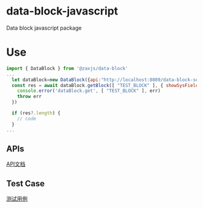 # data-block-javascript
Data block javascript package

# Use
``` js
import { DataBlock } from '@zaxjs/data-block'
... 
  let dataBlock=new DataBlock({api:"http://localhost:8089/data-block-service-api/v1/open, key:"Y2wwemk4aWtnMDAwMjA4bDQ4c3VrZzB5bA=="}) // 建议配置为全局单例对象
  const res = await dataBlock.getBlock([ "TEST_BLOCK" ], { showSysField: false , ttl: '5m', showGroupInfo:false, }).catch((err) => {
    console.error('dataBlock.get', [ "TEST_BLOCK" ], err)
    throw err
  })

  if (res?.length) {
    // code
  }
...
```

## APIs
[API文档](https://github.com/zaxjs/data-block-javascript/tree/main/docs)

## Test Case
[测试用例](https://github.com/zaxjs/data-block-javascript/blob/main/__tests__/index.spec.ts)
